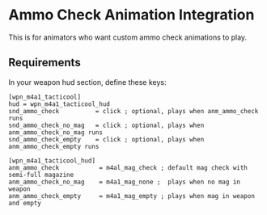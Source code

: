 # Ammo Check Animation Integration

This is for animators who want custom ammo check animations to play.

## Requirements

In your weapon hud section, define these keys:
```
[wpn_m4a1_tacticool]
hud = wpn_m4a1_tacticool_hud
snd_ammo_check          = click ; optional, plays when anm_ammo_check runs
snd_ammo_check_no_mag   = click ; optional, plays when anm_ammo_check_no_mag runs
snd_ammo_check_empty    = click ; optional, plays when anm_ammo_check_empty runs

[wpn_m4a1_tacticool_hud]
anm_ammo_check           = m4al_mag_check ; default mag check with semi-full magazine
anm_ammo_check_no_mag    = m4a1_mag_none ;  plays when no mag in weapon
anm_ammo_check_empty     = m4a1_mag_empty ; plays when mag in weapon and empty
```